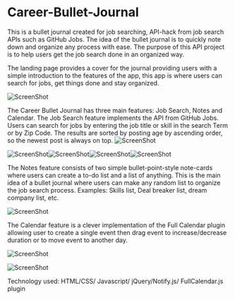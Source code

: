 # Career-Bullet-Journal
This is a bullet journal created for job searching, API-hack from job search APIs such as GitHub Jobs.
The idea of the bullet journal is to quickly note down and organize any process with ease. The purpose of this API project is to help users get the job search done in an organized way.

The landing page provides a cover for the journal providing users with a simple introduction to the features of the app, this app is where users can search for jobs, get things done and stay organized.

![ScreenShot](https://github.com/nnh242/Career-Bullet-Journal/blob/master/public/landing.JPG)

The Career Bullet Journal has three main features: Job Search, Notes and Calendar. The Job Search feature implements the API from GitHub Jobs. Users can search for jobs by entering the job title or skill in the search Term or by Zip Code. The results are sorted by posting age by ascending order, so the newest post is always on top.
![ScreenShot](https://github.com/nnh242/Career-Bullet-Journal/blob/master/public/desktop-1.JPG)

![ScreenShot](https://github.com/nnh242/Career-Bullet-Journal/blob/master/public/mobile1.JPG)![ScreenShot](https://github.com/nnh242/Career-Bullet-Journal/blob/master/public/mobile2.JPG)![ScreenShot](https://github.com/nnh242/Career-Bullet-Journal/blob/master/public/mobile3.JPG)![ScreenShot](https://github.com/nnh242/Career-Bullet-Journal/blob/master/public/mobile4.JPG)

The Notes feature consists of two simple bullet-point-style note-cards where users can create a to-do list and a list of anything. This is the main idea of a bullet journal where users can make any random list to organize the job search process. Examples: Skills list, Deal breaker list, dream company list, etc.

![ScreenShot](https://github.com/nnh242/Career-Bullet-Journal/blob/master/public/notes.JPG)

The Calendar feature is a clever implementation of the Full Calendar plugin allowing user to create a single event then drag event to increase/decrease duration or to move event to another day.

![ScreenShot](https://github.com/nnh242/Career-Bullet-Journal/blob/master/public/calendar.JPG)

![ScreenShot](https://github.com/nnh242/Career-Bullet-Journal/blob/master/public/event.JPG)

Technology used: HTML/CSS/ Javascript/ jQuery/Notify.js/ FullCalendar.js plugin
